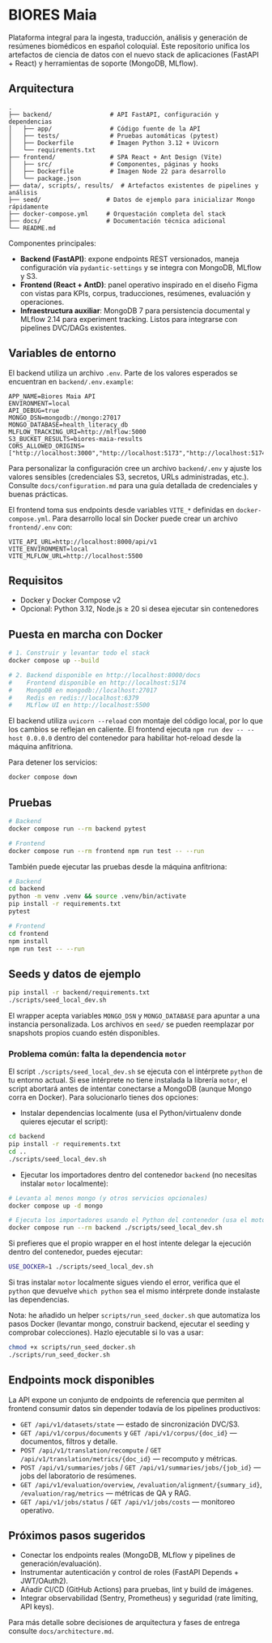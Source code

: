 # BIORES Maia

Plataforma integral para la ingesta, traducción, análisis y generación de resúmenes biomédicos en español coloquial. Este repositorio unifica los artefactos de ciencia de datos con el nuevo stack de aplicaciones (FastAPI + React) y herramientas de soporte (MongoDB, MLflow).

## Arquitectura

```
.
├── backend/                # API FastAPI, configuración y dependencias
│   ├── app/                # Código fuente de la API
│   ├── tests/              # Pruebas automáticas (pytest)
│   ├── Dockerfile          # Imagen Python 3.12 + Uvicorn
│   └── requirements.txt
├── frontend/               # SPA React + Ant Design (Vite)
│   ├── src/                # Componentes, páginas y hooks
│   ├── Dockerfile          # Imagen Node 22 para desarrollo
│   └── package.json
├── data/, scripts/, results/  # Artefactos existentes de pipelines y análisis
├── seed/                  # Datos de ejemplo para inicializar Mongo rápidamente
├── docker-compose.yml     # Orquestación completa del stack
├── docs/                  # Documentación técnica adicional
└── README.md
```

Componentes principales:
- **Backend (FastAPI)**: expone endpoints REST versionados, maneja configuración vía `pydantic-settings` y se integra con MongoDB, MLflow y S3.
- **Frontend (React + AntD)**: panel operativo inspirado en el diseño Figma con vistas para KPIs, corpus, traducciones, resúmenes, evaluación y operaciones.
- **Infraestructura auxiliar**: MongoDB 7 para persistencia documental y MLflow 2.14 para experiment tracking. Listos para integrarse con pipelines DVC/DAGs existentes.

## Variables de entorno

El backend utiliza un archivo `.env`. Parte de los valores esperados se encuentran en `backend/.env.example`:

```
APP_NAME=Biores Maia API
ENVIRONMENT=local
API_DEBUG=true
MONGO_DSN=mongodb://mongo:27017
MONGO_DATABASE=health_literacy_db
MLFLOW_TRACKING_URI=http://mlflow:5000
S3_BUCKET_RESULTS=biores-maia-results
CORS_ALLOWED_ORIGINS=["http://localhost:3000","http://localhost:5173","http://localhost:5174"]
```

Para personalizar la configuración cree un archivo `backend/.env` y ajuste los valores sensibles (credenciales S3, secretos, URLs administradas, etc.).
Consulte `docs/configuration.md` para una guía detallada de credenciales y buenas prácticas.

El frontend toma sus endpoints desde variables `VITE_*` definidas en `docker-compose.yml`. Para desarrollo local sin Docker puede crear un archivo `frontend/.env` con:

```
VITE_API_URL=http://localhost:8000/api/v1
VITE_ENVIRONMENT=local
VITE_MLFLOW_URL=http://localhost:5500
```

## Requisitos

- Docker y Docker Compose v2
- Opcional: Python 3.12, Node.js ≥ 20 si desea ejecutar sin contenedores

## Puesta en marcha con Docker

```bash
# 1. Construir y levantar todo el stack
docker compose up --build

# 2. Backend disponible en http://localhost:8000/docs
#    Frontend disponible en http://localhost:5174
#    MongoDB en mongodb://localhost:27017
#    Redis en redis://localhost:6379
#    MLflow UI en http://localhost:5500
```

El backend utiliza `uvicorn --reload` con montaje del código local, por lo que los cambios se reflejan en caliente. El frontend ejecuta `npm run dev -- --host 0.0.0.0` dentro del contenedor para habilitar hot-reload desde la máquina anfitriona.

Para detener los servicios:

```bash
docker compose down
```

## Pruebas

```bash
# Backend
docker compose run --rm backend pytest

# Frontend
docker compose run --rm frontend npm run test -- --run
```

También puede ejecutar las pruebas desde la máquina anfitriona:

```bash
# Backend
cd backend
python -m venv .venv && source .venv/bin/activate
pip install -r requirements.txt
pytest

# Frontend
cd frontend
npm install
npm run test -- --run
```

## Seeds y datos de ejemplo

```bash
pip install -r backend/requirements.txt
./scripts/seed_local_dev.sh
```

El wrapper acepta variables `MONGO_DSN` y `MONGO_DATABASE` para apuntar a una instancia personalizada. Los archivos en `seed/` se pueden reemplazar por snapshots propios cuando estén disponibles.

### Problema común: falta la dependencia `motor`

El script `./scripts/seed_local_dev.sh` se ejecuta con el intérprete `python` de tu entorno actual. Si ese intérprete no tiene instalada la librería `motor`, el script abortará antes de intentar conectarse a MongoDB (aunque Mongo corra en Docker). Para solucionarlo tienes dos opciones:

- Instalar dependencias localmente (usa el Python/virtualenv donde quieres ejecutar el script):

```bash
cd backend
pip install -r requirements.txt
cd ..
./scripts/seed_local_dev.sh
```

- Ejecutar los importadores dentro del contenedor `backend` (no necesitas instalar `motor` localmente):

```bash
# Levanta al menos mongo (y otros servicios opcionales)
docker compose up -d mongo

# Ejecuta los importadores usando el Python del contenedor (usa el motor que ya está en la imagen)
docker compose run --rm backend ./scripts/seed_local_dev.sh
```

Si prefieres que el propio wrapper en el host intente delegar la ejecución dentro del contenedor, puedes ejecutar:

```bash
USE_DOCKER=1 ./scripts/seed_local_dev.sh
```

Si tras instalar `motor` localmente sigues viendo el error, verifica que el `python` que devuelve `which python` sea el mismo intérprete donde instalaste las dependencias.

Nota: he añadido un helper `scripts/run_seed_docker.sh` que automatiza los pasos Docker (levantar mongo, construir backend, ejecutar el seeding y comprobar colecciones). Hazlo ejecutable si lo vas a usar:

```bash
chmod +x scripts/run_seed_docker.sh
./scripts/run_seed_docker.sh
```

## Endpoints mock disponibles

La API expone un conjunto de endpoints de referencia que permiten al frontend consumir datos sin depender todavía de los pipelines productivos:

- `GET /api/v1/datasets/state` — estado de sincronización DVC/S3.
- `GET /api/v1/corpus/documents` y `GET /api/v1/corpus/{doc_id}` — documentos, filtros y detalle.
- `POST /api/v1/translation/recompute` / `GET /api/v1/translation/metrics/{doc_id}` — recomputo y métricas.
- `POST /api/v1/summaries/jobs` / `GET /api/v1/summaries/jobs/{job_id}` — jobs del laboratorio de resúmenes.
- `GET /api/v1/evaluation/overview`, `/evaluation/alignment/{summary_id}`, `/evaluation/rag/metrics` — métricas de QA y RAG.
- `GET /api/v1/jobs/status` / `GET /api/v1/jobs/costs` — monitoreo operativo.

## Próximos pasos sugeridos

- Conectar los endpoints reales (MongoDB, MLflow y pipelines de generación/evaluación).
- Instrumentar autenticación y control de roles (FastAPI Depends + JWT/OAuth2).
- Añadir CI/CD (GitHub Actions) para pruebas, lint y build de imágenes.
- Integrar observabilidad (Sentry, Prometheus) y seguridad (rate limiting, API keys).

Para más detalle sobre decisiones de arquitectura y fases de entrega consulte `docs/architecture.md`.
